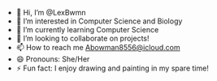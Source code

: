 - 👋 Hi, I’m @LexBwmn
- 👀 I’m interested in Computer Science and Biology 
- 🌱 I’m currently learning Computer Science 
- 💞️ I’m looking to collaborate on projects! 
- 📫 How to reach me Abowman8556@icloud.com
- 😄 Pronouns: She/Her
- ⚡ Fun fact: I enjoy drawing and painting in my spare time! 

<!---
LexBwmn/LexBwmn is a ✨ special ✨ repository because its `README.md` (this file) appears on your GitHub profile.
You can click the Preview link to take a look at your changes.
--->
